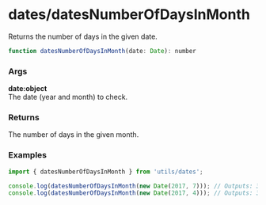 dates/datesNumberOfDaysInMonth
==============================
Returns the number of days in the given date.

```js
function datesNumberOfDaysInMonth(date: Date): number
```

### Args

**date:object**  
The date (year and month) to check.

### Returns
The number of days in the given month.

### Examples

```js
import { datesNumberOfDaysInMonth } from 'utils/dates';

console.log(datesNumberOfDaysInMonth(new Date(2017, 7))); // Outputs: 31
console.log(datesNumberOfDaysInMonth(new Date(2017, 4))); // Outputs: 30
```